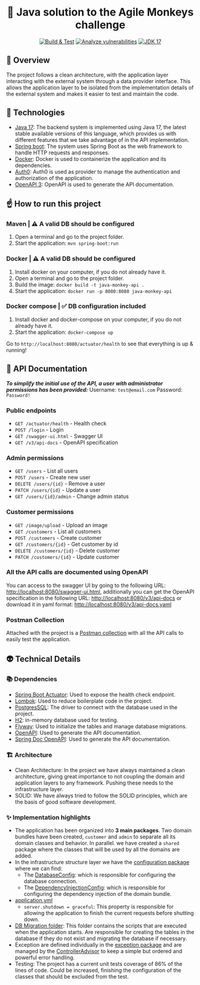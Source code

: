 <h1  align="center">
  🐒 Java solution to the Agile Monkeys challenge
</h1>

<p align="center">
  <a href="https://github.com/santigamo/monkeys-challenge/actions/workflows/maven.yml"><img src="https://github.com/santigamo/monkeys-challenge/actions/workflows/maven.yml/badge.svg" alt="Build & Test" /></a>
  <a href="https://github.com/santigamo/monkeys-challenge/actions/workflows/codeql.yml"><img src="https://github.com/santigamo/monkeys-challenge/actions/workflows/codeql.yml/badge.svg" alt="Analyze vulnerabilities" /></a>
  <a href="#"><img src="https://img.shields.io/static/v1?label=Java SE&message=17(TLS)&color=blueviolet&logo=OpenJDK" alt="JDK 17"/></a>
</p>

## 👀 Overview
The project follows a clean architecture, with the application layer interacting with the external system through a data provider interface. This allows the application layer to be isolated from the implementation details of the external system and makes it easier to test and maintain the code.

## 🤖 Technologies
- [Java 17](https://openjdk.java.net/projects/jdk/17/): The backend system is implemented using Java 17, the latest stable available versions of this language, which provides us with different features that we take advantage of in the API implementation.
- [Spring boot](https://spring.io/projects/spring-boot): The system uses Spring Boot as the web framework to handle HTTP requests and responses.
- [Docker](https://www.docker.com/): Docker is used to containerize the application and its dependencies.
- [Auth0](https://auth0.com/): Auth0 is used as provider to manage the authentication and authorization of the application.
- [OpenAPI 3](https://swagger.io/specification/): OpenAPI is used to generate the API documentation.

## ☝️ How to run this project

### Maven | ⚠️ A valid DB should be configured
1. Open a terminal and go to the project folder.
2. Start the application: `mvn spring-boot:run`

### Docker  | ⚠️ A valid DB should be configured
1. Install docker on your computer, if you do not already have it.
2. Open a terminal and go to the project folder.
3. Build the image: `docker build -t java-monkey-api .`
4. Start the application: `docker run -p 8080:8080 java-monkey-api`

### Docker compose | ✅ DB configuration included
1. Install docker and docker-compose on your computer, if you do not already have it.
2. Start the application: `docker-compose up`

Go to `http://localhost:8080/actuator/health` to see that everything is up & running!

## 🎯 API Documentation
**_To simplify the initial use of the API, a user with administrator permissions has been provided:_**
Username: `test@email.com`
Password: `Password!`

### Public endpoints
- `GET /actuator/health` - Health check
- `POST /login` - Login
- `GET /swagger-ui.html` - Swagger UI
- `GET /v3/api-docs` - OpenAPI specification

### Admin permissions
- `GET /users` - List all users
- `POST /users` - Create new user
- `DELETE /users/{id}` - Remove a user
- `PATCH /users/{id}` - Update a user
- `GET /users/{id}/admin` - Change admin status

### Customer permissions
- `GET /image/upload` - Upload an image
- `GET /customers` - List all customers
- `POST /customers` - Create customer
- `GET /customers/{id}` - Get customer by id
- `DELETE /customers/{id}` - Delete customer
- `PATCH /customers/{id}` - Update customer

### All the API calls are documented using OpenAPI
You can access to the swagger UI by going to the following URL: [http://localhost:8080/swagger-ui.html](http://localhost:8080/swagger-ui.html), additionally you can get the OpenAPI 
specification in the following URL: [http://localhost:8080/v3/api-docs](http://localhost:8080/v3/api-docs) or download it in yaml format: [http://localhost:8080/v3/api-docs.yaml](http://localhost:8080/v3/api-docs.yaml)

### Postman Collection
Attached with the project is a [Postman collection](Monkey%20Challenge.postman_collection.json) with all the API calls to easily test the application.

## 👽 Technical Details
### 📚 Dependencies
- [Spring Boot Actuator](https://docs.spring.io/spring-boot/docs/current/reference/html/actuator.html): Used to expose the health check endpoint.
- [Lombok](https://projectlombok.org/): Used to reduce boilerplate code in the project.
- [PostgresSQL](https://www.postgresql.org/): The driver to connect with the database used in the project.
- [H2](https://www.h2database.com/): in-memory database used for testing.
- [Flyway](https://flywaydb.org/): Used to initialize the tables and manage database migrations.
- [OpenAPI](https://swagger.io/specification/): Used to generate the API documentation.
- [Spring Doc OpenAPI](https://springdoc.org/): Used to generate the API documentation.

### 🏗️ Architecture
- Clean Architecture: In the project we have always maintained a clean architecture, giving great importance to not coupling the domain and application layers to any framework. Pushing these needs to the infrastructure layer.
- SOLID: We have always tried to follow the SOLID principles, which are the basis of good software development.

### ✨ Implementation highlights
- The application has been organized into **3 main packages**. Two domain bundles have been created, `customer` and `admin` to separate all its domain classes and behavior. In parallel. we have created a `shared` package where the classes that will be used by all the domains are added.
- In the infrastructure structure layer we have the [configuration package](src/main/java/com/monkeys/challenge/customer/infrastructure/configuration) where we can find:
    - The [DatabaseConfig](src/main/java/com/monkeys/challenge/customer/infrastructure/configuration/DatabaseConfig.java): which is responsible for configuring the database connection.
    - The [DependencyInjectionConfig](src/main/java/com/monkeys/challenge/customer/infrastructure/configuration/DependencyInjectionConfig.java): which is responsible for configuring the dependency injection of the domain bundle.
- [application.yml](src/main/resources/application.properties)
    - `server.shutdown = graceful`: This property is responsible for allowing the application to finish the current requests before shutting down.
- [DB Migration folder](src/main/resources/db/migration): This folder contains the scripts that are executed when the application starts. Are responsible for creating the tables in the database if they do not exist and migrating the database if necessary.
- Exception are defined individually in the [exception package](src/main/java/com/monkeys/challenge/customer/infrastructure/exceptions) and are managed by the [ControllerAdvisor](src/main/java/com/monkeys/challenge/customer/infrastructure/exceptions/CustomerControllerAdvisor.java) to keep a simple but ordered and powerful error handling.
- Testing: The project has a current unit tests coverage of 86% of the lines of code. Could be increased, finishing the configuration of the classes that should be excluded from the test.
    
